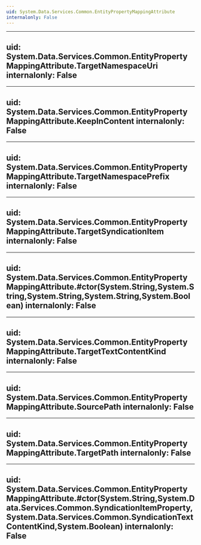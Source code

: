 ```yaml
---
uid: System.Data.Services.Common.EntityPropertyMappingAttribute
internalonly: False
---
```


---
uid: System.Data.Services.Common.EntityPropertyMappingAttribute.TargetNamespaceUri
internalonly: False
---

---
uid: System.Data.Services.Common.EntityPropertyMappingAttribute.KeepInContent
internalonly: False
---

---
uid: System.Data.Services.Common.EntityPropertyMappingAttribute.TargetNamespacePrefix
internalonly: False
---

---
uid: System.Data.Services.Common.EntityPropertyMappingAttribute.TargetSyndicationItem
internalonly: False
---

---
uid: System.Data.Services.Common.EntityPropertyMappingAttribute.#ctor(System.String,System.String,System.String,System.String,System.Boolean)
internalonly: False
---

---
uid: System.Data.Services.Common.EntityPropertyMappingAttribute.TargetTextContentKind
internalonly: False
---

---
uid: System.Data.Services.Common.EntityPropertyMappingAttribute.SourcePath
internalonly: False
---

---
uid: System.Data.Services.Common.EntityPropertyMappingAttribute.TargetPath
internalonly: False
---

---
uid: System.Data.Services.Common.EntityPropertyMappingAttribute.#ctor(System.String,System.Data.Services.Common.SyndicationItemProperty,System.Data.Services.Common.SyndicationTextContentKind,System.Boolean)
internalonly: False
---
